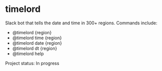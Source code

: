 # timelord
Slack bot that tells the date and time in 300+ regions.
Commands include:
* @timelord {region}
* @timelord time {region}
* @timelord date {region}
* @timelord dt {region}
* @timelord help

Project status: In progress
